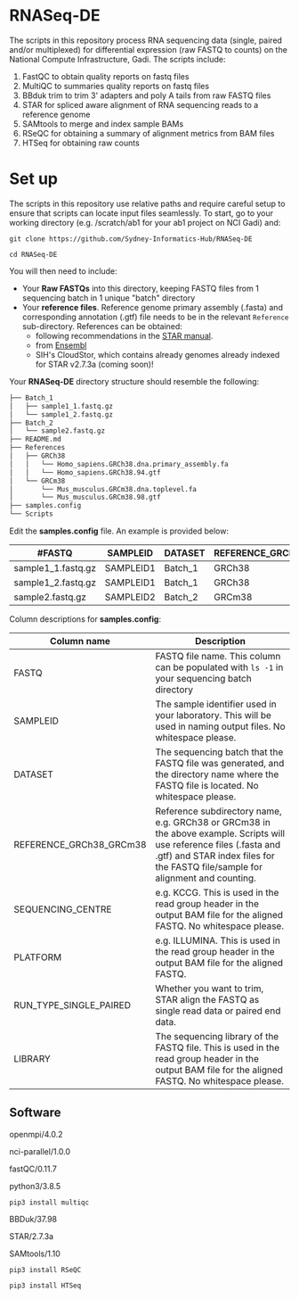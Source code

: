 # RNASeq-DE

The scripts in this repository process RNA sequencing data (single, paired and/or multiplexed) for differential expression (raw FASTQ to counts) on the National Compute Infrastructure, Gadi. The scripts include:

1. FastQC to obtain quality reports on fastq files
2. MultiQC to summaries quality reports on fastq files
3. BBduk trim to trim 3' adapters and poly A tails from raw FASTQ files
4. STAR for spliced aware alignment of RNA sequencing reads to a reference genome
6. SAMtools to merge and index sample BAMs
5. RSeQC for obtaining a summary of alignment metrics from BAM files
6. HTSeq for obtaining raw counts 

# Set up

The scripts in this repository use relative paths and require careful setup to ensure that scripts can locate input files seamlessly. To start, go to your working directory (e.g. /scratch/ab1 for your ab1 project on NCI Gadi) and:

`git clone https://github.com/Sydney-Informatics-Hub/RNASeq-DE`

`cd RNASeq-DE`

You will then need to include:

* Your __Raw FASTQs__ into this directory, keeping FASTQ files from 1 sequencing batch in 1 unique "batch" directory
* Your __reference files__. Reference genome primary assembly (.fasta) and corresponding annotation (.gtf) file needs to be in the relevant `Reference` sub-directory. References can be obtained:
    * following recommendations in the [STAR manual](https://github.com/alexdobin/STAR/blob/master/doc/STARmanual.pdf). 
    * from [Ensembl](https://asia.ensembl.org/info/data/ftp/index.html) 
    * SIH's CloudStor, which contains already genomes already indexed for STAR v2.7.3a (coming soon)!

Your __RNASeq-DE__ directory structure should resemble the following: 

```bash
├── Batch_1
│   ├── sample1_1.fastq.gz
│   └── sample1_2.fastq.gz
├── Batch_2
│   └── sample2.fastq.gz
├── README.md
├── References
│   ├── GRCh38
│   │   └── Homo_sapiens.GRCh38.dna.primary_assembly.fa
│   │   └── Homo_sapiens.GRCh38.94.gtf
│   └── GRCm38
│       └── Mus_musculus.GRCm38.dna.toplevel.fa
│       └── Mus_musculus.GRCm38.98.gtf
├── samples.config
└── Scripts
```

Edit the __samples.config__ file. An example is provided below:

|#FASTQ|	SAMPLEID|	DATASET|	REFERENCE_GRCh38_GRCm38|	SEQUENCING_CENTRE|	PLATFORM|	RUN_TYPE_SINGLE_PAIRED|	LIBRARY|
|------|---------|----------|------------------------|--------------------|-----------|-------------------------|--------|
|sample1_1.fastq.gz|	SAMPLEID1|	Batch_1|	GRCh38|	KCCG|	ILLUMINA|	PAIRED|	1|
|sample1_2.fastq.gz|     SAMPLEID1|       Batch_1| GRCh38|  KCCG|    ILLUMINA|        PAIRED|  1|
|sample2.fastq.gz|	SAMPLEID2|	Batch_2|	GRCm38|	KCCG|	ILLUMINA|	SINGLE|	1|

Column descriptions for __samples.config__:

|Column name| Description|
|----|--------|
|FASTQ| FASTQ file name. This column can be populated with `ls -1` in your sequencing batch directory|
|SAMPLEID| The sample identifier used in your laboratory. This will be used in naming output files. No whitespace please.|
|DATASET| The sequencing batch that the FASTQ file was generated, and the directory name where the FASTQ file is located. No whitespace please. |
|REFERENCE_GRCh38_GRCm38| Reference subdirectory name, e.g. GRCh38 or GRCm38 in the above example. Scripts will use reference files (.fasta and .gtf) and STAR index files for the FASTQ file/sample for alignment and counting.  |
|SEQUENCING_CENTRE| e.g. KCCG. This is used in the read group header in the output BAM file for the aligned FASTQ. No whitespace please.|
|PLATFORM| e.g. ILLUMINA. This is used in the read group header in the output BAM file for the aligned FASTQ.|
|RUN_TYPE_SINGLE_PAIRED| Whether you want to trim, STAR align the FASTQ as single read data or paired end data.| 
|LIBRARY| The sequencing library of the FASTQ file. This is used in the read group header in the output BAM file for the aligned FASTQ. No whitespace please.|

## Software

openmpi/4.0.2

nci-parallel/1.0.0

fastQC/0.11.7

python3/3.8.5

`pip3 install multiqc`

BBDuk/37.98

STAR/2.7.3a

SAMtools/1.10

`pip3 install RSeQC`

`pip3 install HTSeq`

